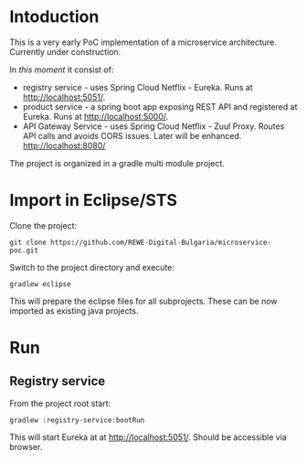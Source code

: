 # Intoduction

This is a very early PoC implementation of a microservice architecture. Currently under construction.

In *this moment* it consist of:

* registry service - uses Spring Cloud Netflix - Eureka. Runs at [http://localhost:5051/](http://localhost:5051).
* product service - a spring boot app exposing REST API and registered at Eureka. Runs at [http://localhost:5000/](http://localhost:5000).
* API Gateway Service - uses Spring Cloud Netflix - Zuul Proxy. Routes API calls and avoids CORS issues. Later will be enhanced. [http://localhost:8080/](http://localhost:8080)

The project is organized in a gradle multi module project.

# Import in Eclipse/STS

Clone the project:

```
git clone https://github.com/REWE-Digital-Bulgaria/microservice-poc.git
```

Switch to the project directory and execute:

```
gradlew eclipse
```

This will prepare the eclipse files for all subprojects. These can be now imported as existing java projects.

# Run

## Registry service

From the project root start:

```
gradlew :registry-service:bootRun
```
This will start Eureka at at [http://localhost:5051/](http://localhost:5051). Should be accessible via browser.


